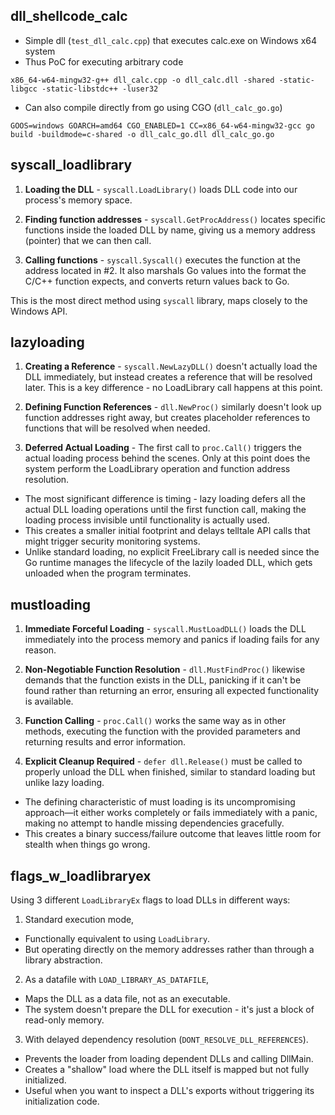 ## dll_shellcode_calc
- Simple dll (`test_dll_calc.cpp`) that executes calc.exe on Windows x64 system
- Thus PoC for executing arbitrary code

```shell
x86_64-w64-mingw32-g++ dll_calc.cpp -o dll_calc.dll -shared -static-libgcc -static-libstdc++ -luser32
```

- Can also compile directly from go using CGO (`dll_calc_go.go`)
```shell
GOOS=windows GOARCH=amd64 CGO_ENABLED=1 CC=x86_64-w64-mingw32-gcc go build -buildmode=c-shared -o dll_calc_go.dll dll_calc_go.go
```


## syscall_loadlibrary

1. **Loading the DLL** - `syscall.LoadLibrary()` loads DLL code into our process's memory space.

2. **Finding function addresses** - `syscall.GetProcAddress()` locates specific functions inside the loaded DLL by name, giving us a memory address (pointer) that we can then call.

3. **Calling functions** - `syscall.Syscall()` executes the function at the address located in #2. It also marshals Go values into the format the C/C++ function expects, and converts return values back to Go.

This is the most direct method using `syscall` library, maps closely to the Windows API.



## lazyloading 

1. **Creating a Reference** - `syscall.NewLazyDLL()` doesn't actually load the DLL immediately, but instead creates a reference that will be resolved later. This is a key difference - no LoadLibrary call happens at this point.

2. **Defining Function References** - `dll.NewProc()` similarly doesn't look up function addresses right away, but creates placeholder references to functions that will be resolved when needed.

3. **Deferred Actual Loading** - The first call to `proc.Call()` triggers the actual loading process behind the scenes. Only at this point does the system perform the LoadLibrary operation and function address resolution.

- The most significant difference is timing - lazy loading defers all the actual DLL loading operations until the first function call, making the loading process invisible until functionality is actually used.
- This creates a smaller initial footprint and delays telltale API calls that might trigger security monitoring systems.
- Unlike standard loading, no explicit FreeLibrary call is needed since the Go runtime manages the lifecycle of the lazily loaded DLL, which gets unloaded when the program terminates.



## mustloading

1. **Immediate Forceful Loading** - `syscall.MustLoadDLL()` loads the DLL immediately into the process memory and panics if loading fails for any reason.

2. **Non-Negotiable Function Resolution** - `dll.MustFindProc()` likewise demands that the function exists in the DLL, panicking if it can't be found rather than returning an error, ensuring all expected functionality is available.

3. **Function Calling** - `proc.Call()` works the same way as in other methods, executing the function with the provided parameters and returning results and error information.

4. **Explicit Cleanup Required** - `defer dll.Release()` must be called to properly unload the DLL when finished, similar to standard loading but unlike lazy loading.

- The defining characteristic of must loading is its uncompromising approach—it either works completely or fails immediately with a panic, making no attempt to handle missing dependencies gracefully.
- This creates a binary success/failure outcome that leaves little room for stealth when things go wrong.


## flags_w_loadlibraryex

Using 3 different `LoadLibraryEx` flags to load DLLs in different ways:
1. Standard execution mode,
- Functionally equivalent to using `LoadLibrary`.
- But operating directly on the memory addresses rather than through a library abstraction.

2. As a datafile with `LOAD_LIBRARY_AS_DATAFILE`,
- Maps the DLL as a data file, not as an executable.
- The system doesn't prepare the DLL for execution - it's just a block of read-only memory.

3. With delayed dependency resolution (`DONT_RESOLVE_DLL_REFERENCES`).
- Prevents the loader from loading dependent DLLs and calling DllMain.
- Creates a "shallow" load where the DLL itself is mapped but not fully initialized.
- Useful when you want to inspect a DLL's exports without triggering its initialization code.



